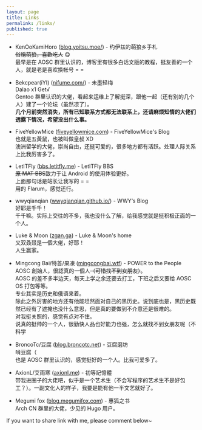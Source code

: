 ```yaml
---
layout: page
title: Links
permalink: /links/
published: true
---
```


 - KenOoKamiHoro ([blog.yoitsu.moe/](https://blog.yoitsu.moe/)) - 约伊兹的萌狼乡手札  
   ~~俗稱萌狼，喜歡吃人~~ 😋  
   最早是在 AOSC 群里认识的，博客里有很多白话文版的教程，挺友善的一个人，就是老是喜欢换帐号 = =

 - Bekcpear(iYI) ([nifume.com/](https://nifume.com/)) - 未墨轻梅  
   Dalao x1 Get√  
   Gentoo 群里认识的大佬，看起来运维上了解挺深，跟他一起（还有别的几个人）建了一个论坛（虽然凉了）。  
   **几个月前突然消失，所有已知联系方式都无法联系上，还请麻烦知情的大佬们透露下情况，希望没出什么事。**

 - FiveYellowMice ([fiveyellowmice.com](https://fiveyellowmice.com)) - FiveYellowMice's Blog  
   也就是五黃鼠，也被叫做皇叔 XD  
   澳洲留学的大佬，崇尚自由，还挺可爱的，很多地方都有活跃。处理人际关系上比我厉害多了。

 - LetITFly ([bbs.letitfly.me](https://bbs.letitfly.me)) - LetITFly BBS  
   ~~原 MAT BBS~~致力于让 Android 的使用体验更好。  
   上面那句话是站长让我写的 = =  
   用的 Flarum，感觉还行。

 - wwyqianqian ([wwyqianqian.github.io/](https://wwyqianqian.github.io/)) - WWY‘s Blog  
   好耶是千千！  
   千千嘛。实际上交往的不多，我也没什么了解，给我感觉就是挺积极正面的一个人。

 - Luke & Moon ([zgan.ga](https://zgan.ga)) - Luke & Moon's home  
   又双叒叕是一個大佬，好耶！  
   人生赢家。

 - Mingcong Bai/特首/果凍 ([mingcongbai.wtf](https://mingcongbai.wtf)) - POWER to the People  
   AOSC 創始人，很認真的一個人~~（可惜找不到女朋友）~~。  
   AOSC 的差不多半边天，每天上学之余还要去打工，下班之后又要给 AOSC OS 打包等等。  
   专业其实是历史和俄语来着。  
   除此之外厉害的地方还有他能坦然面对自己的黑历史。说到底也是，黑历史既然已经有了遮掩也没什么意思，但是真的要做到不介意还是很难的。  
   对我挺关照的，感觉有点对不住。  
   说真的挺帅的一个人，很勤快人品也好能力也强，怎么就找不到女朋友呢（不科学

 - BroncoTc/豆腐 ([blog.broncotc.net](https://blog.broncotc.net)) - 豆腐磨坊  
   啃豆腐（  
   也是 AOSC 群里认识的，感觉挺好的一个人。比我可爱多了。

 - AxionL/艾雨寒 ([axionl.me](https://axionl.me)) - 初等記憶體  
   带我进圈子的大佬吧，似乎是一个艺术生（不会写程序的艺术生不是好包工？）。一副文化人的样子，我要是能有他一半文艺就好了。

 - Megumi fox ([blog.megumifox.com](https://blog.megumifox.com)) - 惠狐之书  
   Arch CN 群里的大佬，少见的 Hugo 用户。

If you want to share link with me, please comment below~
